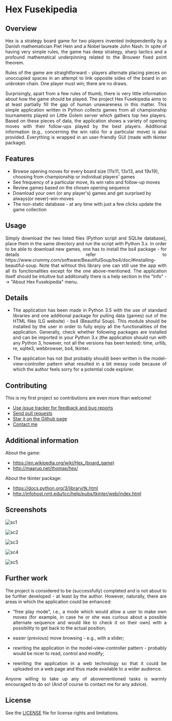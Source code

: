 # Hex Fusekipedia

## Overview

<p align="justify">
Hex is a strategy board game for two players invented independently by a Danish mathematician Piet Hein and a Nobel laureate John Nash. In spite of having very simple rules, the game has deep strategy, sharp tactics and a profound mathematical underpinning related to the Brouwer fixed point theorem.
</p>
<p align="justify">
Rules of the game are straightforward - players alternate placing pieces on unoccupied spaces in an attempt to link opposite sides of the board in an unbroken chain. One player must win; there are no draws.
</p>
<p align="justify">
Surprisingly, apart from a few rules of thumb, there is very little information about how the game should be played. The project Hex Fusekipedia aims to at least partially fill the gap of human unawareness in this matter. This simple application written in Python collects games from all championship tournaments played on Little Golem server which gathers top hex players. Based on these pieces of data, the application shows a variety of opening moves with their follow-ups played by the best players. Additional information (e.g., concerning the win ratio for a particular move) is also provided. Everything is wrapped in an user-friendly GUI (made with tkinter package).
</p>


## Features

* Browse opening moves for every board size (11x11, 13x13, and 19x19), choosing from championship or individual players' games
* See frequency of a particular move, its win ratio and follow-up moves
* Review games based on the chosen opening sequence
* Download your own (or any player's) games and get surprised by always(or never)-win-moves
* The non-static database - at any time with just a few clicks update the game collection


## Usage

<p align="justify">
Simply download the two listed files (Python script and SQLite database), place them in the same directory and run the script with Python 3.x. In order to be able to download new games, one has to install the bs4 package - for details refer to https://www.crummy.com/software/BeautifulSoup/bs4/doc/#installing-beautiful-soup. Note that wihtout this library one can still use the app with all its functionalities except for the one above-mentioned. The application itself should be intuitive but additionally there is a help section in the "Info" --> "About Hex Fusekipedia" menu.
</p>


## Details

* <p align="justify">The application has been made in Python 3.5 with the use of standard libraries and one additional package for pulling data (games) out of the HTML files (LG website) - bs4 (Beautiful Soup). This module should be installed by the user in order to fully enjoy all the functionalities of the application. Generally, check whether following packages are installed and can be imported in your Python 3.x (the application should run with any Python 3, however, not all the versions has been tested): time, urllib, re, sqlite3, webbrowser, bs4, tkinter.</p>
* <p align="justify">The application has not (but probably should) been written in the model–view–controller pattern what resulted in a bit messy code because of which the author feels sorry for a potential code explorer.</p>


## Contributing

This is my first project so contributions are even more than welcome!
* [Use issue tracker for feedback and bug reports](https://github.com/adrzystek/Hex-Fusekipedia/issues)
* [Send pull requests](https://github.com/adrzystek/Hex-Fusekipedia)
* [Star it on the Github page](https://github.com/adrzystek/Hex-Fusekipedia)
* [Contact me](mailto:andrzej.drzystek@gmail.com)


## Additional information

About the game:
* https://en.wikipedia.org/wiki/Hex_(board_game)
* http://maarup.net/thomas/hex/

About the tkinter package:
* https://docs.python.org/3/library/tk.html
* http://infohost.nmt.edu/tcc/help/pubs/tkinter/web/index.html


## Screenshots

![sc1](https://cloud.githubusercontent.com/assets/26262275/25361195/36a7cea8-294d-11e7-94ba-86364d5c12f6.png)

![sc2](https://cloud.githubusercontent.com/assets/26262275/25361244/6d1e0d1c-294d-11e7-8733-2743f2b896f8.png)

![sc3](https://cloud.githubusercontent.com/assets/26262275/25361308/c6fcf37a-294d-11e7-9abe-808f806ae0d1.png)

![sc4](https://user-images.githubusercontent.com/26262275/29744136-219a4e38-8a9f-11e7-8493-fbc301ab99c8.png)

![sc5](https://cloud.githubusercontent.com/assets/26262275/25361349/04440890-294e-11e7-9494-0b454310ca45.png)


## Further work

<p align="justify">
The project is considered to be (successfully) completed and is not about to be further developed - at least by the author. However, naturally, there are areas in which the application could be enhanced:
</p>

* <p align="justify">"free play mode", i.e., a mode which would allow a user to make own moves (for example, in case he or she was curious about a possible alternate sequence and would like to check it on their own) with a possibility to get back to the actual position;</p>
* <p align="justify">easier (previous) move browsing - e.g., with a slider;</p>
* <p align="justify">rewriting the application in the model–view–controller pattern - probably would be nicer to read, control and modify;</p>
* <p align="justify">rewriting the application in a web technology so that it could be uploaded on a web page and thus made available to a wider audience.</p>

<p align="justify">
Anyone willing to take up any of abovementioned tasks is warmly encouraged to do so! (And of course to contact me for any advice).
</p>


## License

See the [LICENSE](https://github.com/adrzystek/Hex-Fusekipedia/blob/master/LICENSE) file for license rights and limitations.
